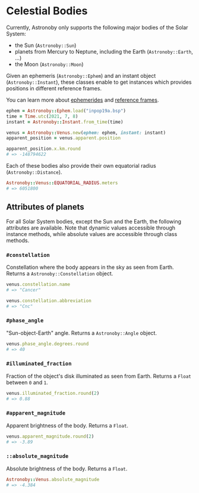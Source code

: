 # Celestial Bodies

Currently, Astronoby only supports the following major bodies of the Solar
System:
* the Sun (`Astronoby::Sun`)
* planets from Mercury to Neptune, including the Earth (`Astronoby::Earth`, ...)
* the Moon (`Astronoby::Moon`)

Given an ephemeris (`Astronoby::Ephem`) and an instant object
(`Astronoby::Instant`), these classes enable to get instances which provides
positions in different reference frames.

You can learn more about [ephemerides] and [reference frames].

```rb
ephem = Astronoby::Ephem.load("inpop19a.bsp")
time = Time.utc(2021, 7, 8)
instant = Astronoby::Instant.from_time(time)

venus = Astronoby::Venus.new(ephem: ephem, instant: instant)
apparent_position = venus.apparent.position

apparent_position.x.km.round
# => -148794622
```

Each of these bodies also provide their own equatorial radius
(`Astronoby::Distance`).

```rb
Astronoby::Venus::EQUATORIAL_RADIUS.meters
# => 6051800
```

## Attributes of planets

For all Solar System bodies, except the Sun and the Earth, the following
attributes are available. Note that dynamic values accessible through instance
methods, while absolute values are accessible through class methods.

### `#constellation`

Constellation where the body appears in the sky as seen from Earth. Returns
a `Astronoby::Constellation` object.

```rb
venus.constellation.name
# => "Cancer"

venus.constellation.abbreviation
# => "Cnc"
```

### `#phase_angle`

"Sun-object-Earth" angle. Returns a `Astronoby::Angle` object.

```rb
venus.phase_angle.degrees.round
# => 40
```

### `#illuminated_fraction`

Fraction of the object's disk illuminated as seen from Earth. Returns a `Float`
between `0` and `1`.

```rb
venus.illuminated_fraction.round(2)
# => 0.88
```

### `#apparent_magnitude`

Apparent brightness of the body. Returns a `Float`.

```rb
venus.apparent_magnitude.round(2)
# => -3.89
```

### `::absolute_magnitude`

Absolute brightness of the body. Returns a `Float`.

```rb
Astronoby::Venus.absolute_magnitude
# => -4.384
```

[ephemerides]: ephem.md
[reference frames]: reference_frames.md
